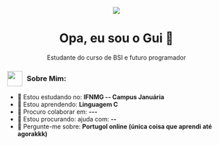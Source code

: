 
<p align="center">
  <img src="https://i.pinimg.com/originals/80/af/6e/80af6edf16a35a07954f516c219cefbf.gif" />
</p>

<h1 align="center">Opa, eu sou  o Gui 👋</h1>

<p align="center">
  Estudante do curso de BSI e futuro programador
</p>

 
 <h3 style="display: flex; align-items: center;">
  <img src="https://art.ngfiles.com/images/2384000/2384516_ravencorona_pixel-art-birb-icon.gif?f1646345226" width="35" style="margin-right: 10px;" />
  Sobre Mim:
</h3>

- 🔭 Estou estudando no: **IFNMG -- Campus Januária**
- 🌱 Estou aprendendo: **Linguagem C**
- 👯 Procuro colaborar em: **---**
- 🤔 Estou procurando: ajuda com: **--** 
- 💬 Pergunte-me sobre: **Portugol online (única coisa que aprendi até agorakkk)**
